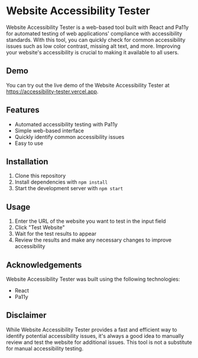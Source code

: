 # Website Accessibility Tester

Website Accessibility Tester is a web-based tool built with React and Pa11y for automated testing of web applications' compliance with accessibility standards. With this tool, you can quickly check for common accessibility issues such as low color contrast, missing alt text, and more. Improving your website's accessibility is crucial to making it available to all users.

## Demo

You can try out the live demo of the Website Accessibility Tester at https://accessibility-tester.vercel.app.

## Features

* Automated accessibility testing with Pa11y
* Simple web-based interface
* Quickly identify common accessibility issues
* Easy to use

## Installation

1. Clone this repository
2. Install dependencies with `npm install`
3. Start the development server with `npm start`

## Usage

1. Enter the URL of the website you want to test in the input field
2. Click "Test Website"
3. Wait for the test results to appear
4. Review the results and make any necessary changes to improve accessibility



## Acknowledgements

Website Accessibility Tester was built using the following technologies:

- React
- Pa11y

## Disclaimer

While Website Accessibility Tester provides a fast and efficient way to identify potential accessibility issues, it's always a good idea to manually review and test the website for additional issues. This tool is not a substitute for manual accessibility testing. 


